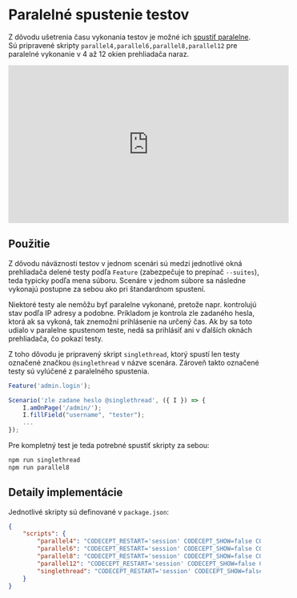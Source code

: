 # Paralelné spustenie testov

Z dôvodu ušetrenia času vykonania testov je možné ich [spustiť paralelne](https://codecept.io/parallel/#parallel-execution-by-workers). Sú pripravené skripty ```parallel4,parallel6,parallel8,parallel12``` pre paralelné vykonanie v 4 až 12 okien prehliadača naraz.

<div class="video-container">
    <iframe width="560" height="315" src="https://www.youtube.com/embed/dkXVqNnZPWg" title="YouTube video player" frameborder="0" allow="accelerometer; autoplay; clipboard-write; encrypted-media; gyroscope; picture-in-picture; web-share" allowfullscreen></iframe>
</div>

## Použitie

Z dôvodu náväznosti testov v jednom scenári sú medzi jednotlivé okná prehliadača delené testy podľa ```Feature``` (zabezpečuje to prepínač ```--suites```), teda typicky podľa mena súboru. Scenáre v jednom súbore sa následne vykonajú postupne za sebou ako pri štandardnom spustení.

Niektoré testy ale nemôžu byť paralelne vykonané, pretože napr. kontrolujú stav podľa IP adresy a podobne. Príkladom je kontrola zle zadaného hesla, ktorá ak sa vykoná, tak znemožní prihlásenie na určený čas. Ak by sa toto udialo v paralelne spustenom teste, nedá sa prihlásiť ani v ďalších oknách prehliadača, čo pokazí testy.

Z toho dôvodu je pripravený skript ```singlethread```, ktorý spustí len testy označené značkou ```@singlethread``` v názve scenára. Zároveň takto označené testy sú vylúčené z paralelného spustenia.

```javascript
Feature('admin.login');

Scenario('zle zadane heslo @singlethread', ({ I }) => {
    I.amOnPage('/admin/');
    I.fillField("username", "tester");
    ...
});
```

Pre kompletný test je teda potrebné spustiť skripty za sebou:

```bash
npm run singlethread
npm run parallel8
```

## Detaily implementácie

Jednotlivé skripty sú definované v ```package.json```:

```json
{
    "scripts": {
        "parallel4": "CODECEPT_RESTART='session' CODECEPT_SHOW=false CODECEPT_AUTODELAY='true' codeceptjs run-workers --suites 4 -p allure --grep '(?=.*)^(?!.*@singlethread)'",
        "parallel6": "CODECEPT_RESTART='session' CODECEPT_SHOW=false CODECEPT_AUTODELAY='true' codeceptjs run-workers --suites 6 -p allure --grep '(?=.*)^(?!.*@singlethread)'",
        "parallel8": "CODECEPT_RESTART='session' CODECEPT_SHOW=false CODECEPT_AUTODELAY='true' codeceptjs run-workers --suites 8 -p allure --grep '(?=.*)^(?!.*@singlethread)'",
        "parallel12": "CODECEPT_RESTART='session' CODECEPT_SHOW=false CODECEPT_AUTODELAY='true' codeceptjs run-workers --suites 12 -p allure --grep '(?=.*)^(?!.*@singlethread)'",
        "singlethread": "CODECEPT_RESTART='session' CODECEPT_SHOW=false CODECEPT_AUTODELAY='true' codeceptjs run -p allure --grep '@singlethread'",
    }
}
```